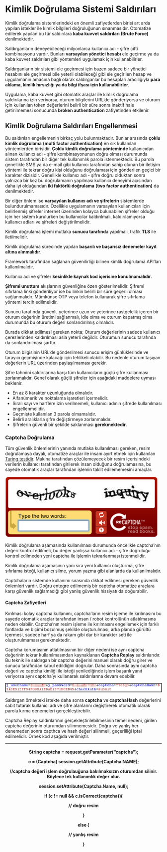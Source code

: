 # Kimlik Doğrulama Sistemi Saldırıları

Kimlik doğrulama sistemlerindeki en önemli zafiyetlerden birisi art arda yapılan istekler ile kimlik bilgileri doğruluğunun sınanmasıdır. Otomatize edilerek yapılan bu tür saldırılara **kaba kuvvet saldırıları (Brute Force)** denilmektedir.

Saldırganların deneyebileceği milyonlarca kullanıcı adı - şifre çifti kombinasyonu vardır. Bunları **varsayılan yönetici hesabı** ele geçirme ya da kaba kuvvet saldırıları gibi yöntemleri uygulamak için kullanabilirler.

Saldırganların bir sistemi ele geçirmesi için bazen sadece bir yönetici hesabını ele geçirmesi bile yeterli olabileceği gibi ele geçirilen hesap ve uygulamanın amacına bağlı olarak saldırganlar bu hesapları aracılığıyla **para aklama, kimlik hırsızlığı ya da bilgi ifşası için kullanabilirler**.

Uygulama, kaba kuvvet gibi otomatik araçlar ile kimlik doğrulama saldırılarına izin veriyorsa, oturum bilgilerini URL’de gönderiyorsa ve oturum için kullanılan token değerlerini belirli bir süre sonra inaktif hale getirilmemesi sonucunda **broken authentication** zafiyetinden etkilenir.

## **Kimlik Doğrulama Saldırıları Engellenmesi**

Bu saldırıları engellemenin birkaç yolu bulunmaktadır. Bunlar arasında **çoklu kimlik doğrulama** **(multi factor authentication)** en sık kullanılan yöntemlerden birisidir. **Çoklu kimlik doğrulama yönteminde** kullanıcıdan alınan kullanıcı adı - şifre kombinasyonunun doğru olması durumunda sistem tarafından bir diğer tek kullanımlık parola istenmektedir. Bu parola genellikle SMS ya da e-mail gibi kullanıcı tarafından sahip olunan bir iletişim yöntemi ile tekrar doğru kişi olduğunu doğrulaması için gönderilen geçici bir karakter dizisidir. Genellikle kullanıcı adı - şifre doğru olduktan sonra yalnızca bir kez bu doğrulamanın yapılması kullanıcı deneyimi açısından daha iyi olduğundan **iki faktörlü doğrulama** **(two factor authentication)** da denilmektedir.

Bir diğer önlem ise **varsayılan kullanıcı adı ve şifrelerin** sistemlerde bulundurulmamasıdır. Özellikle uygulamanın varsayılan kullanıcıları için belirlenmiş şifreler internet üzerinden kolayca bulunabilen şifreler olduğu için her sistem kurulurken bu kullanıcılar kaldırılmalı, kaldırılamıyorsa kullanıcı adları ve şifreleri değiştirilmelidir.

Kimlik doğrulama işlemi mutlaka **sunucu tarafınd**a yapılmalı, trafik **TLS** ile iletilmelidir.

Kimlik doğrulama sürecinde yapılan **başarılı ve başarısız denemeler kayıt altına alınmalıdır**.

Framework tarafından sağlanan güvenilirliği bilinen kimlik doğrulama API’ları kullanılmalıdır.

Kullanıcı adı ve şifreler **kesinlikle kaynak kod içerisine konulmamalıdır**.

**Şifremi unuttum** akışlarının güvenliğine özen gösterilmelidir. Şifremi sıfırlama linki gönderiliyor ise bu linkin belirli bir süre geçerli olması sağlanmalıdır. Mümkünse OTP veya telefon kullanarak şifre sıfırlama yöntemi tercih edilmelidir.

Sunucu tarafında güvenli, yeterince uzun ve yeterince rastgelelik içeren bir oturum değerinin üretimi sağlanmalı, idle olma ve oturum kapatmış olma durumunda bu oturum değeri sonlandırılmış olmalıdır.

Burada dikkat edilmesi gereken nokta; Oturum değerlerinin sadece kullanıcı çerezlerinden kaldırılması asla yeterli değildir. Oturumun sunucu tarafında da sonlandırılması şarttır.

Oturum bilgisinin URL’de gönderilmesi sunucu erişim günlüklerinde ve tarayıcı geçmişinde kalacağı için tehlikeli olabilir. Bu nedenle oturum taşıyan değerlerin URL üzerinden paylaşılmaması gerekir.

Şifre tahmini saldırılarına karşı tüm kullanıcıların güçlü şifre kullanması zorlanmalıdır. Genel olarak güçlü şifreler için aşağıdaki maddelere uyması beklenir.

* En az 8 karakter uzunluğunda olmalıdır.
* Alfanümerik ve noktalama işaretleri içermelidir.
* Sıralı sayı ve harflere izin verilmemeli, kullanıcı adının şifrede kullanılması engellenmelidir.
* Geçmişte kullanılan 3 parola olmamalıdır.
* Belirli aralıklarla şifre değiştirmeye zorlanmalıdır.
* Şifrelerin güvenli bir şekilde saklanması **gerekmektedir**.

### Captcha Doğrulama

Tüm güvenlik önlemlerinin yanında mutlaka kullanılması gereken, resim doğrulamaya dayalı, otomatize araçlar ile insanı ayırt etmek için kullanılan [Turing testidir](https://tr.wikipedia.org/wiki/Turing\_testi). Makina tarafından çözülemeyecek bir resim içerisindeki verilerin kullanıcı tarafından girilerek insan olduğunu doğrulamasına, bu sayede otomatik araçlar tarafından işlemin taklit edilememesini amaçlar.

![](<../.gitbook/assets/image (27).png>)

Kimlik doğrulama aşamasında kullanılması durumunda öncelikle captcha’nın değeri kontrol edilmeli, bu değer yanlışsa kullanıcı adı - şifre doğruluğu kontrol edilmeden yeni captcha ile işlemin tekrarlanması istenmelidir.&#x20;

Kimlik doğrulama aşamasının yanı sıra yeni kullanıcı oluşturma, şifre sıfırlama isteği, kullanıcı silme, yorum yazma gibi alanlarda da kullanılmalıdır.

Captchaların sistemde kullanımı sırasında dikkat edilmesi gereken güvenlik önlemleri vardır. Doğru entegre edilmemiş bir captcha otomatize araçlara karşı güvenlik sağlamadığı gibi yanlış güvenlik hissiyatı da doğurabilir.

#### Captcha Zafiyetleri

Kırılması kolay captcha kullanımı, captcha’ların resim işleme ile kırılmasını bu sayede otomatik araçlar tarafından insan / robot kontrolünün atlatılmasına neden olabilir. Captcha’nın resim işleme ile kırılmasını engellemek için farklı fontlarda ve biçimi bozulmuş şekilde oluşturulması, arka planda gürültü içermesi, sadece harf ya da rakam gibi dar bir karakter seti ile oluşturulmaması gerekmektedir.

Captcha korumasının atlatılmasının bir diğer nedeni ise aynı captcha değerinin tekrar kullanılmasından kaynaklanan **Captcha Replay** saldırılarıdır. Bu teknik ile saldırgan bir captcha değerini manuel olarak doğru girer ve sunucu tarafından kabul edildiğini doğrular. Daha sonrasında aynı captcha değeri ve captcha kimliği ile isteği yenilediğinde işlem başarılı yanıt veriyorsa aynı captcha’yı kullanarak saldırılarına devam edebilir.

![](<../.gitbook/assets/image (5).png>)

Saldırgan örnekteki istekte daha sonra **captcha** ve **captchaHash** değerlerini sabit tutarak kullanıcı adı ve şifre alanlarını değiştirerek otomatik olarak parola kırma denemeleri gerçekleştirebilir.

Captcha Replay saldırılarının gerçekleştirilebilmesinin temel nedeni, girilen captcha değerinin oturumdan silinmemesidir. Doğru ve yanlış her denemeden sonra capthca ve hash değeri silinmeli, geçerliliği iptal edilmelidir. Örnek kod aşağıda verilmiştir.

| <p><strong>String captcha = request.getParameter(“captcha”);</strong></p><p><strong>c = (Captcha) session.getAttribute(Captcha.NAME);</strong></p><p> <strong></strong> </p><p><strong>//captcha değeri işlem doğrulauğuna bakılmaksızın oturumdan silinir. Böylece tek kullanımlık değer olur.</strong></p><p><strong>session.setAttribute(Captcha.Name, null);</strong></p><p> <strong></strong> </p><p><strong>if (c != null &#x26;&#x26; c.isCorrect(captcha)){</strong></p><p>     <strong>// doğru resim</strong></p><p><strong>}</strong></p><p><strong>else {</strong></p><p>     <strong>// yanlış resim</strong></p><p><strong>}</strong></p> |
| ------------------------------------------------------------------------------------------------------------------------------------------------------------------------------------------------------------------------------------------------------------------------------------------------------------------------------------------------------------------------------------------------------------------------------------------------------------------------------------------------------------------------------------------------------------------------------------------------------------------------------------------------------- |
